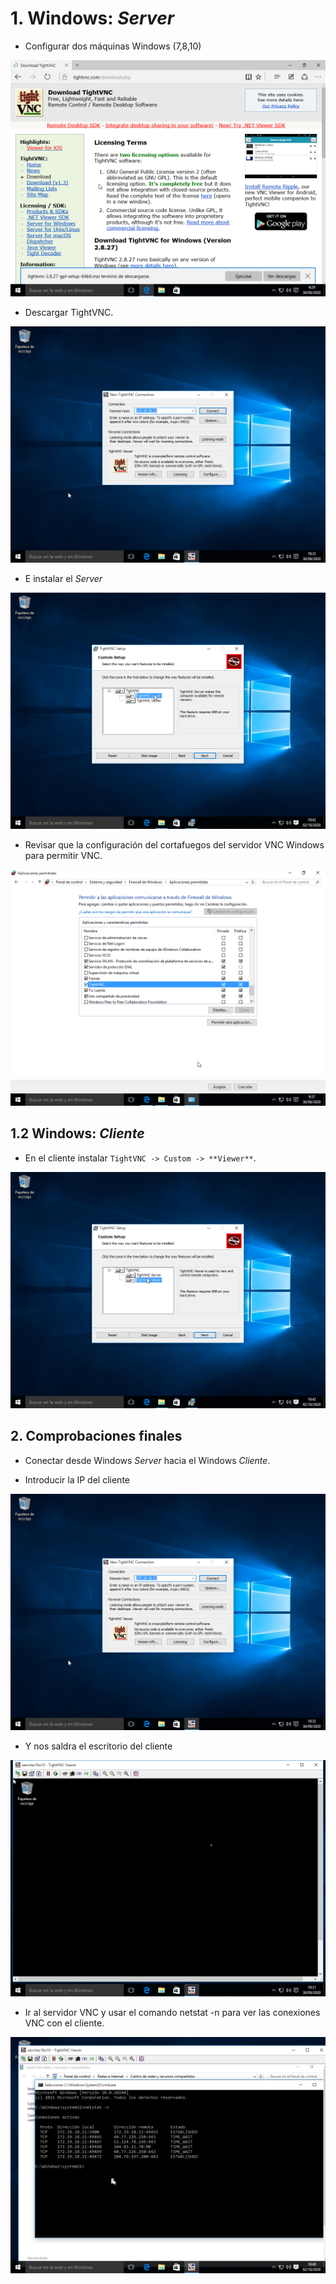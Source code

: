 # 1. Windows: *Server*
- Configurar dos máquinas Windows (7,8,10)

![](./images/captura1.png)  

- Descargar TightVNC.

![](./images/captura5.png)  

- E instalar el *Server* 

![](./images/captura9.png)

- Revisar que la configuración del cortafuegos del servidor VNC Windows para permitir VNC.

![](./images/captura2.png)  

## 1.2 Windows: *Cliente*

- En el cliente instalar `TightVNC -> Custom -> **Viewer**`.

![](./images/captura8.png)  

## 2. Comprobaciones finales

- Conectar desde Windows *Server* hacia el Windows *Cliente*.

- Introducir la IP del cliente

![](./images/captura5.png)  

- Y nos saldra el escritorio del cliente

![](./images/captura4.png)

- Ir al servidor VNC y usar el comando netstat -n para ver las conexiones VNC con el cliente.

![](./images/captura7.png)